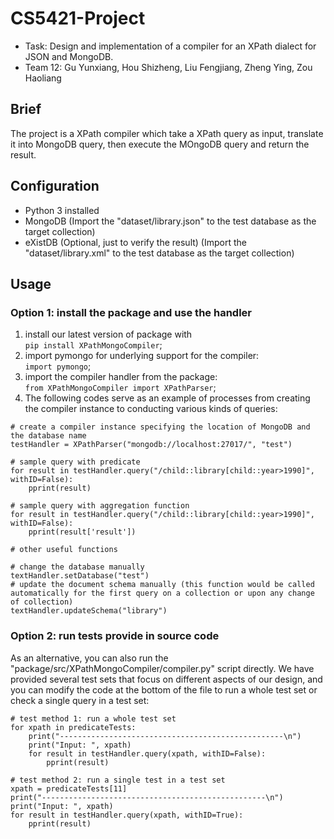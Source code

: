 # CS5421-Project 
* Task: Design and implementation of a compiler for an XPath dialect for JSON and MongoDB.
* Team 12: Gu Yunxiang, Hou Shizheng, Liu Fengjiang, Zheng Ying, Zou Haoliang

## Brief
The project is a XPath compiler which take a XPath query as input, translate it into MongoDB query, then execute the MOngoDB query and return the result.

## Configuration
* Python 3 installed
* MongoDB (Import the "dataset/library.json" to the test database as the target collection)
* eXistDB (Optional, just to verify the result) (Import the "dataset/library.xml" to the test database as the target collection)

## Usage
### Option 1: install the package and use the handler
1. install our latest version of package with  
```pip install XPathMongoCompiler```;
2. import pymongo for underlying support for the  compiler:  
```import pymongo```;
3. import the compiler handler from the package:  
```from XPathMongoCompiler import XPathParser```;
4. The following codes serve as an example of processes from creating the compiler instance to conducting various kinds of queries:  
```
# create a compiler instance specifying the location of MongoDB and the database name
testHandler = XPathParser("mongodb://localhost:27017/", "test")

# sample query with predicate
for result in testHandler.query("/child::library[child::year>1990]", withID=False):
    pprint(result)

# sample query with aggregation function
for result in testHandler.query("/child::library[child::year>1990]", withID=False):
    pprint(result['result'])

# other useful functions

# change the database manually
textHandler.setDatabase("test")
# update the document schema manually (this function would be called automatically for the first query on a collection or upon any change of collection)
textHandler.updateSchema("library")
```
### Option 2: run tests provide in source code
As an alternative, you can also run the "package/src/XPathMongoCompiler/compiler.py" script directly. We have provided several test sets that focus on different aspects of our design, and you can modify the code at the bottom of the file to run a whole test set or check a single query in a test set:
```
# test method 1: run a whole test set
for xpath in predicateTests:
    print("--------------------------------------------------\n")
    print("Input: ", xpath)
    for result in testHandler.query(xpath, withID=False):
        pprint(result)

# test method 2: run a single test in a test set
xpath = predicateTests[11]
print("--------------------------------------------------\n")
print("Input: ", xpath)
for result in testHandler.query(xpath, withID=True):
    pprint(result)
```